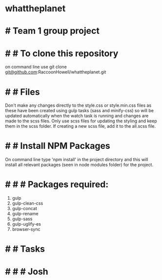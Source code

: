 # whattheplanet
# # Team 1 group project

# # # To clone this repository
on command line use git clone git@github.com:RaccoonHowell/whattheplanet.git

# # # Files
Don't make any changes directly to the style.css or style.min.css files as these have been created using gulp tasks (sass and minify-css) so will be updated automatically when the watch task is running and changes are made to the scss files. Only use scss files for updating the styling and keep them in the scss folder. If creating a new scss file, add it to the all.scss file.

# # # Install NPM Packages
On command line type 'npm install' in the project directory and this will install all relevant packages (seen in node modules folder) for the project.

# # # # Packages required:
1. gulp
2. gulp-clean-css
3. gulp-concat
4. gulp-rename
5. gulp-sass
6. gulp-uglify-es
7. browser-sync

# # # Tasks

# # # # Josh

